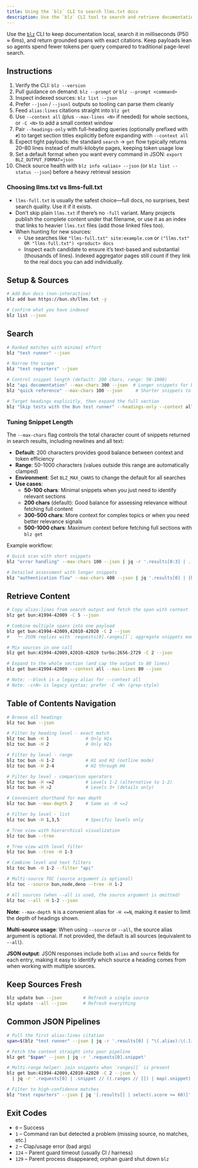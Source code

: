 ```yaml
---
title: Using the `blz` CLI to search llms.txt docs
description: Use the `blz` CLI tool to search and retrieve documentation from locally cached llms.txt files in milliseconds.
---
```



Use the [`blz`](https://github.com/outfitter-dev/blz) CLI to keep documentation local, search it in milliseconds (P50 ≈ 6ms), and return grounded spans with exact citations. Keep payloads lean so agents spend fewer tokens per query compared to traditional page-level search.

## Instructions

1. Verify the CLI: `blz --version`
2. Pull guidance on demand: `blz --prompt` or `blz --prompt <command>`
3. Inspect indexed sources: `blz list --json`
4. Prefer `--json` / `--jsonl` outputs so tooling can parse them cleanly
5. Feed `alias:lines` citations straight into `blz get`
6. Use `--context all` (plus `--max-lines <N>` if needed) for whole sections, or `-C <N>` to add a small context window
7. Pair `--headings-only` with full-heading queries (optionally prefixed with `#`) to target section titles explicitly before expanding with `--context all`
8. Expect tight payloads: the standard `search` → `get` flow typically returns 20–80 lines instead of multi-kilobyte pages, keeping token usage low
9. Set a default format when you want every command in JSON: `export BLZ_OUTPUT_FORMAT=json`
10. Check source health with `blz info <alias> --json` (or `blz list --status --json`) before a heavy retrieval session

### Choosing llms.txt vs llms-full.txt

- `llms-full.txt` is usually the safest choice—full docs, no surprises, best search quality. Use it if it exists.
- Don’t skip plain `llms.txt` if there’s no `-full` variant. Many projects publish the complete content under that filename, or use it as an index that links to heavier `llms.txt` files (add those linked files too).
- When hunting for new sources:
  - Use searches like `"llms-full.txt" site:example.com` or `("llms.txt" OR "llms-full.txt") <product> docs`
  - Inspect each candidate to ensure it’s text-based and substantial (thousands of lines). Indexed aggregator pages still count if they link to the real docs you can add individually.

## Setup & Sources

```bash
# Add Bun docs (non-interactive)
blz add bun https://bun.sh/llms.txt -y

# Confirm what you have indexed
blz list --json
```

## Search

```bash
# Ranked matches with minimal effort
blz "test runner" --json

# Narrow the scope
blz "test reporters" --json

# Control snippet length (default: 200 chars, range: 50-1000)
blz "api documentation" --max-chars 300 --json  # Longer snippets for better context
blz "quick reference" --max-chars 100 --json     # Shorter snippets to save tokens

# Target headings explicitly, then expand the full section
blz "Skip tests with the Bun test runner" --headings-only --context all --max-lines 120 --json
```

### Tuning Snippet Length

The `--max-chars` flag controls the total character count of snippets returned in search results, including newlines and all text:

- **Default**: 200 characters provides good balance between context and token efficiency
- **Range**: 50-1000 characters (values outside this range are automatically clamped)
- **Environment**: Set `BLZ_MAX_CHARS` to change the default for all searches
- **Use cases**:
  - **50-100 chars**: Minimal snippets when you just need to identify relevant sections
  - **200 chars** (default): Good balance for assessing relevance without fetching full content
  - **300-500 chars**: More context for complex topics or when you need better relevance signals
  - **500-1000 chars**: Maximum context before fetching full sections with `blz get`

Example workflow:

```bash
# Quick scan with short snippets
blz "error handling" --max-chars 100 --json | jq -r '.results[0:3] | .[] | .alias + ":" + .lines'

# Detailed assessment with longer snippets
blz "authentication flow" --max-chars 400 --json | jq '.results[0] | {heading: .headingPath, snippet}'
```

## Retrieve Content

```bash
# Copy alias:lines from search output and fetch the span with context
blz get bun:41994-42009 -C 5 --json

# Combine multiple spans into one payload
blz get bun:41994-42009,42010-42020 -C 2 --json
#   └─ JSON replies with `requests[0].ranges[]`; aggregate snippets manually

# Mix sources in one call
blz get bun:41994-42009,42010-42020 turbo:2656-2729 -C 2 --json

# Expand to the whole section (and cap the output to 80 lines)
blz get bun:41994-42009 --context all --max-lines 80 --json

# Note: --block is a legacy alias for --context all
# Note: -c<N> is legacy syntax; prefer -C <N> (grep-style)
```

## Table of Contents Navigation

```bash
# Browse all headings
blz toc bun --json

# Filter by heading level - exact match
blz toc bun -H 1              # Only H1s
blz toc bun -H 2              # Only H2s

# Filter by level - range
blz toc bun -H 1-2            # H1 and H2 (outline mode)
blz toc bun -H 2-4            # H2 through H4

# Filter by level - comparison operators
blz toc bun -H <=2            # Levels 1-2 (alternative to 1-2)
blz toc bun -H >2             # Levels 3+ (details only)

# Convenient shorthand for max depth
blz toc bun --max-depth 2     # Same as -H <=2

# Filter by level - list
blz toc bun -H 1,3,5          # Specific levels only

# Tree view with hierarchical visualization
blz toc bun --tree

# Tree view with level filter
blz toc bun --tree -H 1-3

# Combine level and text filters
blz toc bun -H 1-2 --filter "api"

# Multi-source TOC (source argument is optional)
blz toc --source bun,node,deno --tree -H 1-2

# All sources (when --all is used, the source argument is omitted)
blz toc --all -H 1-2 --json
```

**Note**: `--max-depth N` is a convenient alias for `-H <=N`, making it easier to limit the depth of headings shown.

**Multi-source usage**: When using `--source` or `--all`, the source alias argument is optional. If not provided, the default is all sources (equivalent to `--all`).

**JSON output**: JSON responses include both `alias` and `source` fields for each entry, making it easy to identify which source a heading comes from when working with multiple sources.

## Keep Sources Fresh

```bash
blz update bun --json        # Refresh a single source
blz update --all --json      # Refresh everything
```

## Common JSON Pipelines

```bash
# Pull the first alias:lines citation
span=$(blz "test runner" --json | jq -r '.results[0] | "\(.alias):\(.lines)"')

# Fetch the content straight into your pipeline
blz get "$span" --json | jq -r '.requests[0].snippet'

# Multi-range helper: join snippets when `ranges[]` is present
blz get bun:41994-42009,42010-42020 -C 2 --json \
  | jq -r '.requests[0] | .snippet // ((.ranges // []) | map(.snippet) | join("\n\n"))'

# Filter to high-confidence matches
blz "test reporters" --json | jq '[.results[] | select(.score >= 60)]'
```

## Exit Codes

- `0` – Success
- `1` – Command ran but detected a problem (missing source, no matches, etc.)
- `2` – Clap/usage error (bad args)
- `124` – Parent guard timeout (usually CI / harness)
- `129` – Parent process disappeared; orphan guard shut down `blz`
